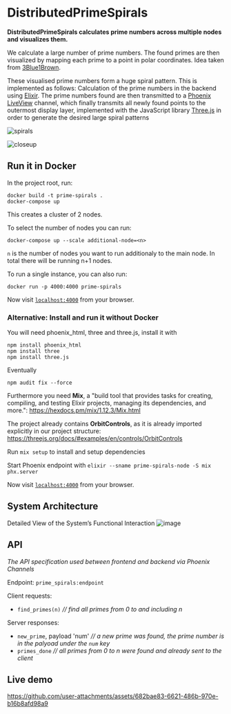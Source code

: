 # DistributedPrimeSpirals

**DistributedPrimeSpirals calculates prime numbers across multiple nodes and visualizes them.**

We calculate a large number of prime numbers. The found primes are then visualized by mapping each prime to a point in polar coordinates.
Idea taken from [3Blue1Brown](https://www.3blue1brown.com/lessons/prime-spirals).

These visualised prime numbers form a huge spiral pattern. This is implemented as follows: 
Calculation of the prime numbers in the backend using [Elixir](https://github.com/elixir-lang). The prime numbers found are then transmitted 
to a [Phoenix LiveView](https://www.phoenixframework.org) channel, which finally transmits all
newly found points to the outermost display layer, implemented with the JavaScript library [Three.js](https://threejs.org)
in order to generate the desired large spiral patterns

![spirals](https://github.com/user-attachments/assets/dca43cc6-faaf-4726-9b64-899d13231bee)

![closeup](https://github.com/user-attachments/assets/ee7901b2-3a7d-4bd4-ab45-f49b1ff19cc9)


## Run it in Docker

In the project root, run:
``` 
docker build -t prime-spirals .
docker-compose up
```
This creates a cluster of 2 nodes.

To select the number of nodes you can run:
```
docker-compose up --scale additional-node=<n>
``` 
`n` is the number of nodes you want to run additionaly to the main node. In total there will be running n+1 nodes.


To run a single instance, you can also run:
``` 
docker run -p 4000:4000 prime-spirals
```

Now visit [`localhost:4000`](http://localhost:4000) from your browser.

### Alternative: Install and run it without Docker

You will need phoenix_html, three and three.js, install it with

```
npm install phoenix_html
npm install three
npm install three.js
```

Eventually 
```
npm audit fix --force
```

Furthermore you need **Mix**, a "build tool that provides tasks for creating, compiling, and testing Elixir projects, managing its dependencies, and more.": https://hexdocs.pm/mix/1.12.3/Mix.html

The project already contains **OrbitControls**, as it is already imported explicitly in our project structure: https://threejs.org/docs/#examples/en/controls/OrbitControls

Run `mix setup` to install and setup dependencies

Start Phoenix endpoint with `elixir --sname prime-spirals-node -S mix phx.server`

Now visit [`localhost:4000`](http://localhost:4000) from your browser.


## System Architecture
Detailed View of the System’s Functional Interaction
![image](https://github.com/user-attachments/assets/e76621d8-1f9d-40e8-88c2-7ac787453b63)


## API

*The API specification used between frontend and backend via Phoenix Channels*

Endpoint: `prime_spirals:endpoint`

Client requests: 
  - `find_primes(n)` _// find all primes from 0 to and including n_

Server responses: 
  - `new_prime`, payload 'num' _// a new prime was found, the prime number is in the palyoad under the `num` key_
  - `primes_done` _// all primes from 0 to n were found and already sent to the client_
  
## Live demo

https://github.com/user-attachments/assets/682bae83-6621-486b-970e-b16b8afd98a9




## 
